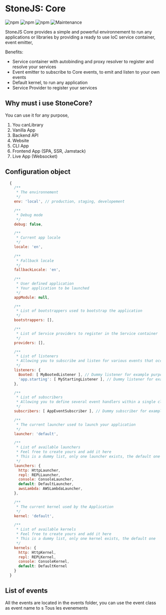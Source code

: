 # StoneJS: Core

![npm](https://img.shields.io/npm/l/@stone-js/core)
![npm](https://img.shields.io/npm/v/@stone-js/core)
![npm](https://img.shields.io/npm/dm/@stone-js/core)
![Maintenance](https://img.shields.io/maintenance/yes/2023)

StoneJS Core provides a simple and powerful environnement to run any applications or libraries by providing a ready to use
IoC service container, event emitter,

Benefits:
- Service container with autobinding and proxy resolver to register and resolve your services
- Event emitter to subscribe to Core events, to emit and listen to your own events
- Default kernel, to run any application
- Service Provider to register your services

## Why must i use StoneCore?
You can use it for any purpose,
1. You canLibrary
2. Vanilla App
3. Backend API
4. Website
5. CLI App
6. Frontend App (SPA, SSR, Jamstack)
7. Live App (Websocket)

## Configuration object
```js
  {
    /**
     * The environnement
     */
    env: 'local', // production, staging, developement

    /**
     * Debug mode
     */
    debug: false,

    /**
     * Current app locale
     */
    locale: 'en',
    
    /**
     * Fallback locale
     */
    fallbackLocale: 'en',
    
    /**
     * User defined application
     * Your application to be launched
     */
    appModule: null,

    /**
     * List of bootstrappers used to bootstrap the application
     */
    bootstrappers: [],

    /**
     * List of Service providers to register in the Service container
     */
    providers: [],

    /**
     * List of listeners
     * Allowing you to subscribe and listen for various events that occur within your application
     */
    listeners: {
      Booted: [ MyBootedListener ], // Dummy listener for example purpose
      'app.starting': [ MyStartingListener ], // Dummy listener for example purpose
    },

    /**
     * List of subscribers
     * Allowing you to define several event handlers within a single class
     */
    subscribers: [ AppEventSubscriber ], // Dummy subscriber for example purpose

    /**
     * The current launcher used to launch your application
     */
    launcher: 'default',

    /**
     * List of available launchers
     * Feel free to create yours and add it here
     * This is a dummy list, only one launcher exists, the default one
     */
    launchers: {
      http: HttpLauncher,
      repl: REPLLauncher,
      console: ConsoleLauncher,
      default: DefaultLauncher,
      awsLambda: AWSLambdaLauncher,
    },

    /**
     * The current kernel used by the Application
     */
    kernel: 'default',

    /**
     * List of available kernels
     * Feel free to create yours and add it here
     * This is a dummy list, only one kernel exists, the default one
     */
    kernels: {
      http: HttpKernel,
      repl: REPLKernel,
      console: ConsoleKernel,
      default: DefaultKernel
    }
  }
```

## List of events

All the events are located in the events folder, you can use the event class as event name to s
Tous les evenements